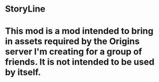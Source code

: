 # StoryLine
# This mod is a mod intended to bring in assets required by the Origins server I'm creating for a group of friends. It is not intended to be used by itself.

